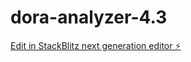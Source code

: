 # dora-analyzer-4.3

[Edit in StackBlitz next generation editor ⚡️](https://stackblitz.com/~/github.com/CrtoContador11/dora-analyzer-4.3)